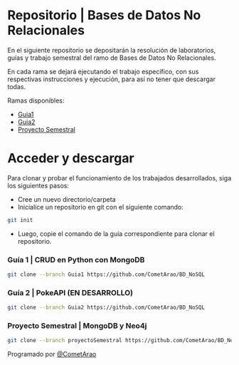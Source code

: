 # Repositorio | Bases de Datos No Relacionales

En el siguiente repositorio se depositarán la resolución de laboratorios, guías y trabajo semestral del ramo de Bases de Datos No Relacionales.

En cada rama se dejará ejecutando el trabajo específico, con sus respectivas instrucciones y ejecución, para así no tener que descargar todas.


Ramas disponibles:
- [Guia1](https://github.com/CometArao/BD_NoSQL/tree/Guia1)
- [Guia2](https://github.com/CometArao/BD_NoSQL/tree/Guia2)
- [Proyecto Semestral](https://github.com/CometArao/BD_NoSQL/tree/proyectoSemestral)

# Acceder y descargar

Para clonar y probar el funcionamiento de los trabajados desarrollados, siga los siguientes pasos:
- Cree un nuevo directorio/carpeta
- Inicialice un repositorio en git con el siguiente comando:
```bash
git init
```
- Luego, copie el comando de la guía correspondiente para clonar el repositorio.

### Guía 1 | CRUD en Python con MongoDB
```bash
git clone --branch Guia1 https://github.com/CometArao/BD_NoSQL
```
### Guía 2 | PokeAPI (EN DESARROLLO)
```bash
git clone --branch Guia2 https://github.com/CometArao/BD_NoSQL
```

### Proyecto Semestral | MongoDB y Neo4j
```bash
git clone --branch proyectoSemestral https://github.com/CometArao/BD_NoSQL
```

Programado por [@CometArao](https://github.com/CometArao)
